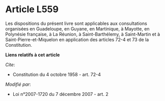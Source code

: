 # Article L559

Les dispositions du présent livre sont applicables aux consultations organisées en Guadeloupe, en Guyane, en Martinique, à
Mayotte, en Polynésie française, à La Réunion, à Saint-Barthélemy, à Saint-Martin et à Saint-Pierre-et-Miquelon en
application des articles 72-4 et 73 de la Constitution.

**Liens relatifs à cet article**

_Cite_:

  - Constitution du 4 octobre 1958 - art. 72-4

_Modifié par_:

  - Loi n°2007-1720 du 7 décembre 2007 - art. 2
